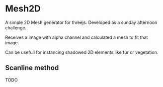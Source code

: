 # Mesh2D

A simple 2D Mesh generator for threejs. Developed as a sunday afternoon challenge.

Receives a image with alpha channel and calculated a mesh to fit that image.

Can be usefull for instancing shadowed 2D elements like fur or vegetation.

## Scanline method

TODO